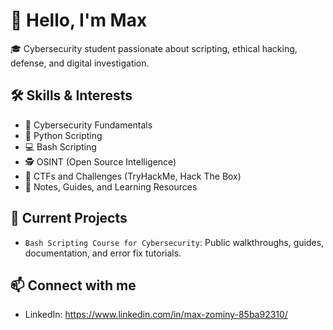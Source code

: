 # 👋 Hello, I'm Max

🎓 Cybersecurity student passionate about scripting, ethical hacking, defense, and digital investigation.

## 🛠️ Skills & Interests
- 🔐 Cybersecurity Fundamentals
- 🐍 Python Scripting
- 💻 Bash Scripting
- 🕵️ OSINT (Open Source Intelligence)
- 📂 CTFs and Challenges (TryHackMe, Hack The Box)
- 🧠 Notes, Guides, and Learning Resources

## 📘 Current Projects
- `Bash Scripting Course for Cybersecurity`: Public walkthroughs, guides, documentation, and error fix tutorials.

## 📫 Connect with me
- LinkedIn: https://www.linkedin.com/in/max-zominy-85ba92310/
